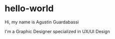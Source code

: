 # hello-world
Hi, my name is Agustin Guardabassi 

I'm a Graphic Designer specialized in UX/UI Design
